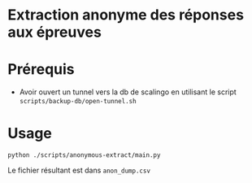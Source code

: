 Extraction anonyme des réponses aux épreuves
============================================

# Prérequis

- Avoir ouvert un tunnel vers la db de scalingo en utilisant le script `scripts/backup-db/open-tunnel.sh`

# Usage

```shell
python ./scripts/anonymous-extract/main.py
```

Le fichier résultant est dans `anon_dump.csv` 

